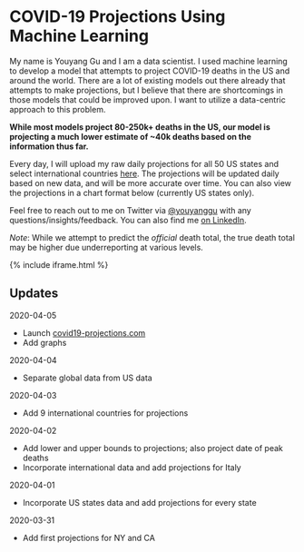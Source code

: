 # COVID-19 Projections Using Machine Learning

My name is Youyang Gu and I am a data scientist. I used machine learning to develop a model that attempts to project COVID-19 deaths in the US and around the world. There are a lot of existing models out there already that attempts to make projections, but I believe that there are shortcomings in those models that could be improved upon. I want to utilize a data-centric approach to this problem.

**While most models project 80-250k+ deaths in the US, our model is projecting a much lower estimate of ~40k deaths based on the information thus far.**

Every day, I will upload my raw daily projections for all 50 US states and select international countries [here](https://github.com/youyanggu/covid19_projections/projections). The projections will be updated daily based on new data, and will be more accurate over time. You can also view the projections in a chart format below (currently US states only).

Feel free to reach out to me on Twitter via [@youyanggu](https://twitter.com/youyanggu) with any questions/insights/feedback. You can also find me [on LinkedIn](https://www.linkedin.com/in/youyanggu/).

_Note_: While we attempt to predict the _official_ death total, the true death total may be higher due underreporting at various levels.

{% include iframe.html %}

## Updates

2020-04-05
* Launch [covid19-projections.com](https://covid19-projections.com/)
* Add graphs

2020-04-04
* Separate global data from US data

2020-04-03
* Add 9 international countries for projections

2020-04-02
* Add lower and upper bounds to projections; also project date of peak deaths
* Incorporate international data and add projections for Italy

2020-04-01
* Incorporate US states data and add projections for every state

2020-03-31
* Add first projections for NY and CA
